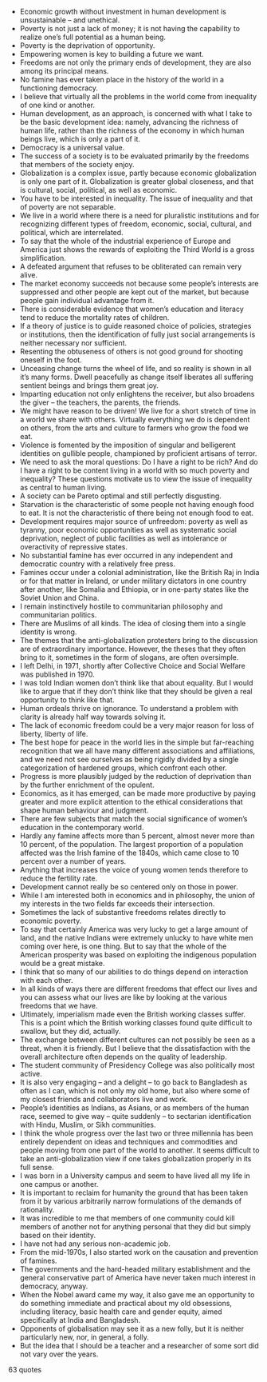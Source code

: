  - Economic growth without investment in human development is unsustainable – and unethical.
 - Poverty is not just a lack of money; it is not having the capability to realize one’s full potential as a human being.
 - Poverty is the deprivation of opportunity.
 - Empowering women is key to building a future we want.
 - Freedoms are not only the primary ends of development, they are also among its principal means.
 - No famine has ever taken place in the history of the world in a functioning democracy.
 - I believe that virtually all the problems in the world come from inequality of one kind or another.
 - Human development, as an approach, is concerned with what I take to be the basic development idea: namely, advancing the richness of human life, rather than the richness of the economy in which human beings live, which is only a part of it.
 - Democracy is a universal value.
 - The success of a society is to be evaluated primarily by the freedoms that members of the society enjoy.
 - Globalization is a complex issue, partly because economic globalization is only one part of it. Globalization is greater global closeness, and that is cultural, social, political, as well as economic.
 - You have to be interested in inequality. The issue of inequality and that of poverty are not separable.
 - We live in a world where there is a need for pluralistic institutions and for recognizing different types of freedom, economic, social, cultural, and political, which are interrelated.
 - To say that the whole of the industrial experience of Europe and America just shows the rewards of exploiting the Third World is a gross simplification.
 - A defeated argument that refuses to be obliterated can remain very alive.
 - The market economy succeeds not because some people’s interests are suppressed and other people are kept out of the market, but because people gain individual advantage from it.
 - There is considerable evidence that women’s education and literacy tend to reduce the mortality rates of children.
 - If a theory of justice is to guide reasoned choice of policies, strategies or institutions, then the identification of fully just social arrangements is neither necessary nor sufficient.
 - Resenting the obtuseness of others is not good ground for shooting oneself in the foot.
 - Unceasing change turns the wheel of life, and so reality is shown in all it’s many forms. Dwell peacefully as change itself liberates all suffering sentient beings and brings them great joy.
 - Imparting education not only enlightens the receiver, but also broadens the giver – the teachers, the parents, the friends.
 - We might have reason to be driven! We live for a short stretch of time in a world we share with others. Virtually everything we do is dependent on others, from the arts and culture to farmers who grow the food we eat.
 - Violence is fomented by the imposition of singular and belligerent identities on gullible people, championed by proficient artisans of terror.
 - We need to ask the moral questions: Do I have a right to be rich? And do I have a right to be content living in a world with so much poverty and inequality? These questions motivate us to view the issue of inequality as central to human living.
 - A society can be Pareto optimal and still perfectly disgusting.
 - Starvation is the characteristic of some people not having enough food to eat. It is not the characteristic of there being not enough food to eat.
 - Development requires major source of unfreedom: poverty as well as tyranny, poor economic opportunities as well as systematic social deprivation, neglect of public facilities as well as intolerance or overactivity of repressive states.
 - No substantial famine has ever occurred in any independent and democratic country with a relatively free press.
 - Famines occur under a colonial administration, like the British Raj in India or for that matter in Ireland, or under military dictators in one country after another, like Somalia and Ethiopia, or in one-party states like the Soviet Union and China.
 - I remain instinctively hostile to communitarian philosophy and communitarian politics.
 - There are Muslims of all kinds. The idea of closing them into a single identity is wrong.
 - The themes that the anti-globalization protesters bring to the discussion are of extraordinary importance. However, the theses that they often bring to it, sometimes in the form of slogans, are often oversimple.
 - I left Delhi, in 1971, shortly after Collective Choice and Social Welfare was published in 1970.
 - I was told Indian women don’t think like that about equality. But I would like to argue that if they don’t think like that they should be given a real opportunity to think like that.
 - Human ordeals thrive on ignorance. To understand a problem with clarity is already half way towards solving it.
 - The lack of economic freedom could be a very major reason for loss of liberty, liberty of life.
 - The best hope for peace in the world lies in the simple but far-reaching recognition that we all have many different associations and affiliations, and we need not see ourselves as being rigidly divided by a single categorization of hardened groups, which confront each other.
 - Progress is more plausibly judged by the reduction of deprivation than by the further enrichment of the opulent.
 - Economics, as it has emerged, can be made more productive by paying greater and more explicit attention to the ethical considerations that shape human behaviour and judgment.
 - There are few subjects that match the social significance of women’s education in the contemporary world.
 - Hardly any famine affects more than 5 percent, almost never more than 10 percent, of the population. The largest proportion of a population affected was the Irish famine of the 1840s, which came close to 10 percent over a number of years.
 - Anything that increases the voice of young women tends therefore to reduce the fertility rate.
 - Development cannot really be so centered only on those in power.
 - While I am interested both in economics and in philosophy, the union of my interests in the two fields far exceeds their intersection.
 - Sometimes the lack of substantive freedoms relates directly to economic poverty.
 - To say that certainly America was very lucky to get a large amount of land, and the native Indians were extremely unlucky to have white men coming over here, is one thing. But to say that the whole of the American prosperity was based on exploiting the indigenous population would be a great mistake.
 - I think that so many of our abilities to do things depend on interaction with each other.
 - In all kinds of ways there are different freedoms that effect our lives and you can assess what our lives are like by looking at the various freedoms that we have.
 - Ultimately, imperialism made even the British working classes suffer. This is a point which the British working classes found quite difficult to swallow, but they did, actually.
 - The exchange between different cultures can not possibly be seen as a threat, when it is friendly. But I believe that the dissatisfaction with the overall architecture often depends on the quality of leadership.
 - The student community of Presidency College was also politically most active.
 - It is also very engaging – and a delight – to go back to Bangladesh as often as I can, which is not only my old home, but also where some of my closest friends and collaborators live and work.
 - People’s identities as Indians, as Asians, or as members of the human race, seemed to give way – quite suddenly – to sectarian identification with Hindu, Muslim, or Sikh communities.
 - I think the whole progress over the last two or three millennia has been entirely dependent on ideas and techniques and commodities and people moving from one part of the world to another. It seems difficult to take an anti-globalization view if one takes globalization properly in its full sense.
 - I was born in a University campus and seem to have lived all my life in one campus or another.
 - It is important to reclaim for humanity the ground that has been taken from it by various arbitrarily narrow formulations of the demands of rationality.
 - It was incredible to me that members of one community could kill members of another not for anything personal that they did but simply based on their identity.
 - I have not had any serious non-academic job.
 - From the mid-1970s, I also started work on the causation and prevention of famines.
 - The governments and the hard-headed military establishment and the general conservative part of America have never taken much interest in democracy, anyway.
 - When the Nobel award came my way, it also gave me an opportunity to do something immediate and practical about my old obsessions, including literacy, basic health care and gender equity, aimed specifically at India and Bangladesh.
 - Opponents of globalisation may see it as a new folly, but it is neither particularly new, nor, in general, a folly.
 - But the idea that I should be a teacher and a researcher of some sort did not vary over the years.

63 quotes